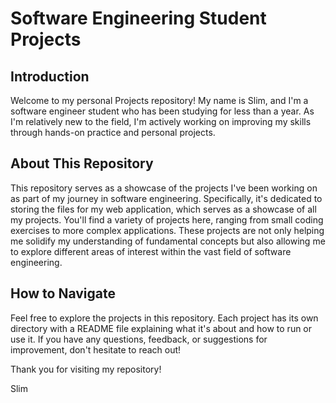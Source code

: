 # Software Engineering Student Projects

## Introduction

Welcome to my personal Projects repository! My name is Slim, and I'm a software engineer student who has been studying for less than a year. As I'm relatively new to the field, I'm actively working on improving my skills through hands-on practice and personal projects.

## About This Repository

This repository serves as a showcase of the projects I've been working on as part of my journey in software engineering. Specifically, it's dedicated to storing the files for my web application, which serves as a showcase of all my projects. You'll find a variety of projects here, ranging from small coding exercises to more complex applications. These projects are not only helping me solidify my understanding of fundamental concepts but also allowing me to explore different areas of interest within the vast field of software engineering.

## How to Navigate

Feel free to explore the projects in this repository. Each project has its own directory with a README file explaining what it's about and how to run or use it. If you have any questions, feedback, or suggestions for improvement, don't hesitate to reach out!

Thank you for visiting my repository!

Slim
